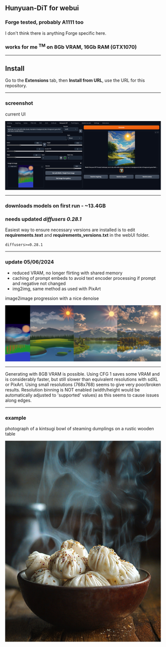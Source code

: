 ## Hunyuan-DiT for webui ##
### Forge tested, probably A1111 too ###
I don't think there is anything Forge specific here.
### works for me <sup>TM</sup> on 8Gb VRAM, 16Gb RAM (GTX1070) ###

---
## Install ##
Go to the **Extensions** tab, then **Install from URL**, use the URL for this repository.

---
### screenshot ###
current UI

![](screenshot.png "UI screenshot")


---
### downloads models on first run - ~13.4GB ###
### needs updated *diffusers 0.28.1* ###

Easiest way to ensure necessary versions are installed is to edit **requirements.text** and **requirements_versions.txt** in the webUI folder.
```
diffusers>=0.28.1
```

---
### update 05/06/2024 ###
* reduced VRAM, no longer flirting with shared memory
* caching of prompt embeds to avoid text encoder processing if prompt and negative not changed
* img2img, same method as used with PixArt
  
image2image progression with a nice denoise

![](i2i.png "image2image sequence")

---

Generating with 8GB VRAM is possible. Using CFG 1 saves some VRAM and is considerably faster, but still slower than equivalent resolutions with sdXL or PixArt. Using small resolutions (768x768) seems to give very poor/broken results. Resolution binning is NOT enabled (width/height would be automatically adjusted to 'supported' values) as this seems to cause issues along edges.

---

### example ###
photograph of a kintsugi bowl of steaming dumplings on a rustic wooden table

![](example.png "896x1152, SA-solver, 20 steps, CFG 1")
